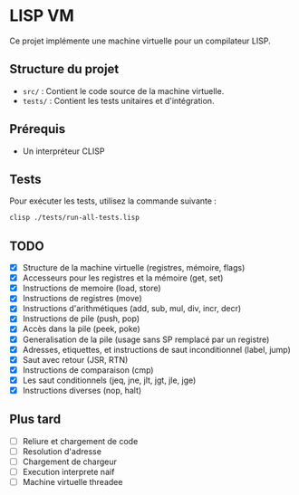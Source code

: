 # LISP VM

Ce projet implémente une machine virtuelle pour un compilateur LISP.

## Structure du projet

- `src/` : Contient le code source de la machine virtuelle.
- `tests/` : Contient les tests unitaires et d'intégration.

## Prérequis

- Un interpréteur CLISP

## Tests

Pour exécuter les tests, utilisez la commande suivante :

```sh
clisp ./tests/run-all-tests.lisp
```

## TODO

- [x] Structure de la machine virtuelle (registres, mémoire, flags)
- [x] Accesseurs pour les registres et la mémoire (get, set)
- [x] Instructions de memoire (load, store)
- [x] Instructions de registres (move)
- [x] Instructions d'arithmétiques (add, sub, mul, div, incr, decr)
- [x] Instructions de pile (push, pop)
- [x] Accès dans la pile (peek, poke)
- [x] Generalisation de la pile (usage sans SP remplacé par un registre)
- [x] Adresses, etiquettes, et instructions de saut inconditionnel (label, jump)
- [x] Saut avec retour (JSR, RTN)
- [x] Instructions de comparaison (cmp)
- [x] Les saut conditionnels (jeq, jne, jlt, jgt, jle, jge)
- [x] Instructions diverses (nop, halt)

## Plus tard

- [ ] Reliure et chargement de code
- [ ] Resolution d'adresse
- [ ] Chargement de chargeur
- [ ] Execution interprete naif
- [ ] Machine virtuelle threadee
